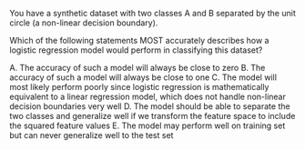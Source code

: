 
You have a synthetic dataset with two classes A and B separated by the unit circle (a non-linear decision boundary).

Which of the following statements MOST accurately describes how a logistic regression model would perform in classifying this dataset?

A. The accuracy of such a model will always be close to zero
B. The accuracy of such a model will always be close to one
C. The model will most likely perform poorly since logistic regression is mathematically equivalent to a linear regression model, which does not handle non-linear decision boundaries very well
D. The model should be able to separate the two classes and generalize well if we transform the feature space to include the squared feature values
E. The model may perform well on training set but can never generalize well to the test set